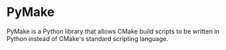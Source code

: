 # PyMake
PyMake is a Python library that allows CMake build scripts to be written in
Python instead of CMake's standard scripting language.

